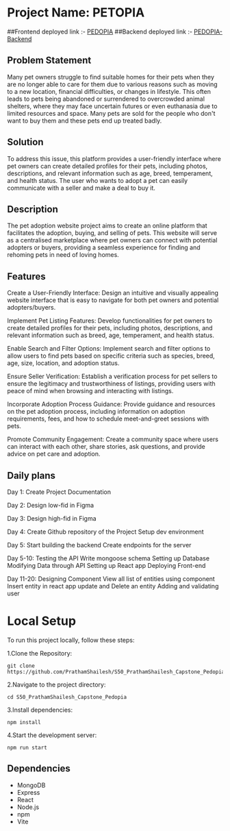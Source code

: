# Project Name: PETOPIA

##Frontend deployed link :- [PEDOPIA](https://s50-prathamshailesh-capstone-pedopia.onrender.com)
##Backend deployed link :- [PEDOPIA-Backend](https://s50-prathamshailesh-capstone-pedopia-4.onrender.com)
## Problem Statement
Many pet owners struggle to find suitable homes for their pets when they are no longer able to care for them due to various reasons such as moving to a new location, financial difficulties, or changes in lifestyle. This often leads to pets being abandoned or surrendered to overcrowded animal shelters, where they may face uncertain futures or even euthanasia due to limited resources and space.
Many pets are sold for the people who don't want to buy them and these pets end up treated badly.


## Solution 
To address this issue, this platform provides a user-friendly interface where pet owners can create detailed profiles for their pets, including photos, descriptions, and relevant information such as age, breed, temperament, and health status. The user who wants to adopt a pet can easily communicate with a seller and make a deal to buy it.

## Description
The pet adoption website project aims to create an online platform that facilitates the adoption, buying, and selling of pets. This website will serve as a centralised marketplace where pet owners can connect with potential adopters or buyers, providing a seamless experience for finding and rehoming pets in need of loving homes.

## Features
Create a User-Friendly Interface: Design an intuitive and visually appealing website interface that is easy to navigate for both pet owners and potential adopters/buyers.

Implement Pet Listing Features: Develop functionalities for pet owners to create detailed profiles for their pets, including photos, descriptions, and relevant information such as breed, age, temperament, and health status.

Enable Search and Filter Options: Implement search and filter options to allow users to find pets based on specific criteria such as species, breed, age, size, location, and adoption status.

Ensure Seller Verification: Establish a verification process for pet sellers to ensure the legitimacy and trustworthiness of listings, providing users with peace of mind when browsing and interacting with listings.

Incorporate Adoption Process Guidance: Provide guidance and resources on the pet adoption process, including information on adoption requirements, fees, and how to schedule meet-and-greet sessions with pets.

Promote Community Engagement: Create a community space where users can interact with each other, share stories, ask questions, and provide advice on pet care and adoption.


## Daily plans

Day 1:
Create Project Documentation

Day 2:
Design low-fid in Figma

Day 3:
Design high-fid in Figma

Day 4:
Create Github repository of the Project
Setup dev environment

Day 5:
Start building the backend
Create endpoints for the server

Day 5-10:
Testing the API
Write mongoose schema
Setting up Database
Modifying Data through API
Setting up React app
Deploying Front-end

Day 11-20:
Designing Component
View all list of entities using component
Insert entity in react app
update and Delete an entity
Adding and validating user

# Local Setup
To run this project locally, follow these steps:

1.Clone the Repository:
```
git clone https://github.com/PrathamShailesh/S50_PrathamShailesh_Capstone_Pedopia.git
```

2.Navigate to the project directory:
```
cd S50_PrathamShailesh_Capstone_Pedopia
```

3.Install dependencies:
```
npm install
```

4.Start the development server:
```
npm run start
```

## Dependencies
- MongoDB
- Express
- React
- Node.js
- npm
- Vite
